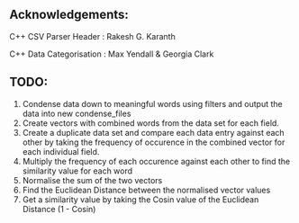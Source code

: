 
Acknowledgements:
------
C++ CSV Parser Header       : Rakesh G. Karanth

C++ Data Categorisation     : Max Yendall & Georgia Clark

TODO:
------
1. Condense data down to meaningful words using filters and output the data into new condense_files
2. Create vectors with combined words from the data set for each field.
3. Create a duplicate data set and compare each data entry against each other by taking the frequency of occurence in the combined vector for each individual field.
4. Multiply the frequency of each occurence against each other to find the similarity value for each word
5. Normalise the sum of the two vectors
6. Find the Euclidean Distance between the normalised vector values
7. Get a similarity value by taking the Cosin value of the Euclidean Distance (1 - Cosin)